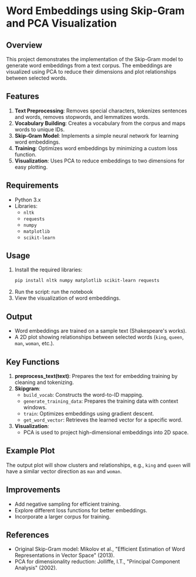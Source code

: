 # Word Embeddings using Skip-Gram and PCA Visualization

## Overview
This project demonstrates the implementation of the Skip-Gram model to generate word embeddings from a text corpus. The embeddings are visualized using PCA to reduce their dimensions and plot relationships between selected words.

## Features
1. **Text Preprocessing**: Removes special characters, tokenizes sentences and words, removes stopwords, and lemmatizes words.
2. **Vocabulary Building**: Creates a vocabulary from the corpus and maps words to unique IDs.
3. **Skip-Gram Model**: Implements a simple neural network for learning word embeddings.
4. **Training**: Optimizes word embeddings by minimizing a custom loss function.
5. **Visualization**: Uses PCA to reduce embeddings to two dimensions for easy plotting.

## Requirements
- Python 3.x
- Libraries: 
  - `nltk`
  - `requests`
  - `numpy`
  - `matplotlib`
  - `scikit-learn`

## Usage
1. Install the required libraries:
   ```bash
   pip install nltk numpy matplotlib scikit-learn requests
   ```
2. Run the script:
   run the notebook
3. View the visualization of word embeddings.

## Output
- Word embeddings are trained on a sample text (Shakespeare's works).
- A 2D plot showing relationships between selected words (`king`, `queen`, `man`, `woman`, etc.).

## Key Functions
1. **preprocess_text(text)**: Prepares the text for embedding training by cleaning and tokenizing.
2. **Skipgram**:
   - `build_vocab`: Constructs the word-to-ID mapping.
   - `generate_training_data`: Prepares the training data with context windows.
   - `train`: Optimizes embeddings using gradient descent.
   - `get_word_vector`: Retrieves the learned vector for a specific word.
3. **Visualization**:
   - PCA is used to project high-dimensional embeddings into 2D space.

## Example Plot
The output plot will show clusters and relationships, e.g., `king` and `queen` will have a similar vector direction as `man` and `woman`.

## Improvements
- Add negative sampling for efficient training.
- Explore different loss functions for better embeddings.
- Incorporate a larger corpus for training.

## References
- Original Skip-Gram model: Mikolov et al., "Efficient Estimation of Word Representations in Vector Space" (2013).
- PCA for dimensionality reduction: Jolliffe, I.T., "Principal Component Analysis" (2002).
